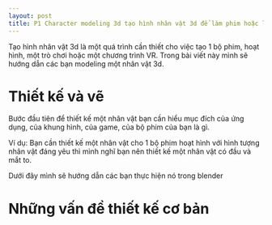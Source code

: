 ```yaml
---
layout: post
title: P1 Character modeling 3d tạo hình nhân vật 3d để làm phim hoặc làm game
---
```


Tạo hình nhân vật 3d là một quá trình cần thiết cho việc tạo 1 bộ phim, hoạt hình, một trò chơi hoặc một chương trình VR. Trong bài viết này mình sẽ hướng dẫn các bạn modeling một nhân vật 3d.

# Thiết kế và vẽ 

Bước đầu tiên để thiết kế một nhân vật bạn cần hiểu mục đích của ứng dụng, của khung hình, của game, của bộ phim của bạn là gì.

Ví dụ: Bạn cần thiết kế một nhân vật cho 1 bộ phim hoạt hình với hình tượng nhân vật đáng yêu thì mình nghĩ bạn nên thiết kế một nhân vật có đầu và mắt to.

Dưới đây mình sẽ hướng dẫn các bạn thực hiện nó trong blender

# Những vấn đề thiết kế cơ bản 